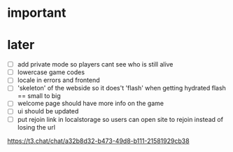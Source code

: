 # important

# later

- [ ] add private mode so players cant see who is still alive
- [ ] lowercase game codes
- [ ] locale in errors and frontend
- [ ] 'skeleton' of the webside so it does't 'flash' when getting hydrated flash == small to big
- [ ] welcome page should have more info on the game
- [ ] ui should be updated
- [ ] put rejoin link in localstorage so users can open site to rejoin instead of losing the url

https://t3.chat/chat/a32b8d32-b473-49d8-b111-21581929cb38